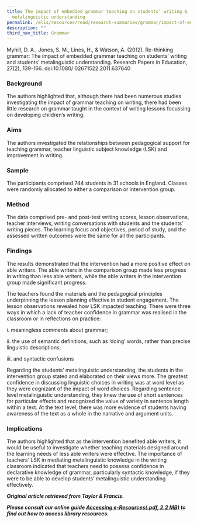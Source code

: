 ```yaml
---
title: The impact of embedded grammar teaching on students’ writing &
  metalinguistic understanding
permalink: /elis/resources/read/research-summaries/grammar/impact-of-embedded-grammar-teaching/
description: ""
third_nav_title: Grammar
---
```

Myhill, D. A., Jones, S. M., Lines, H., & Watson, A. (2012). Re-thinking grammar: The impact of embedded grammar teaching on students’ writing and students’ metalinguistic understanding. Research Papers in Education, 27(2), 139-166. doi:10.1080/ 02671522.2011.637640   

### Background

The authors highlighted that, although there had been numerous studies investigating the impact of grammar teaching on writing, there had been little research on grammar taught in the context of writing lessons focussing on developing children’s writing.

### Aims

The authors investigated the relationships between pedagogical support for teaching grammar, teacher linguistic subject knowledge (LSK) and improvement in writing.

### Sample

The participants comprised 744 students in 31 schools in England. Classes were randomly allocated to either a comparison or intervention group.

### Method

The data comprised pre- and post-test writing scores, lesson observations, teacher interviews, writing conversations with students and the students’ writing pieces. The learning focus and objectives, period of study, and the assessed written outcomes were the same for all the participants.

### Findings

The results demonstrated that the intervention had a more positive effect on able writers. The able writers in the comparison group made less progress in writing than less able writers, while the able writers in the intervention group made significant progress.

The teachers found the materials and the pedagogical principles underpinning the lesson planning effective in student engagement. The lesson observations revealed how LSK impacted teaching. There were three ways in which a lack of teacher confidence in grammar was realised in the classroom or in reflections on practice:

i. meaningless comments about grammar;

ii. the use of semantic definitions, such as ‘doing’ words, rather than precise linguistic descriptions;

iii. and syntactic confusions

Regarding the students’ metalinguistic understanding, the students in the intervention group stated and elaborated on their views more. The greatest confidence in discussing linguistic choices in writing was at word level as they were cognizant of the impact of word choices. Regarding sentence level metalinguistic understanding, they knew the use of short sentences for particular effects and recognized the value of variety in sentence length within a text. At the text level, there was more evidence of students having awareness of the text as a whole in the narrative and argument units.

### Implications

The authors highlighted that as the intervention benefited able writers, it would be useful to investigate whether teaching materials designed around the learning needs of less able writers were effective. The importance of teachers’ LSK in mediating metalinguistic knowledge in the writing classroom indicated that teachers need to possess confidence in declarative knowledge of grammar, particularly syntactic knowledge, if they were to be able to develop students’ metalinguistic understanding effectively.



_**Original article retrieved from Taylor & Francis.**_  

**_Please consult our online guide [Accessing e-Resources(.pdf, 2.2 MB)](https://academyofsingaporeteachers-moe-edu-sg-admin.cwp.sg/elis/resources/read/research-summaries/grammar/18e45074-6b1b-4ac7-811f-1a8da16c4f81 "Accessing e-Resources") to find out how to access library resources._**